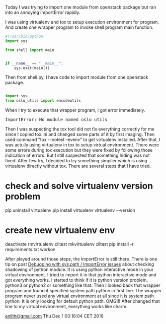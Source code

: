 Today I was trying to import one module from openstack package but ran into an annoying ImportError rapidly.

I was using virtualenv and tox to setup execution environment for program. And create one wrapper program to invoke shell program main function. 
```python
#!/usr/bin/python
import sys

from shell import main


if __name__ == "__main__":
    sys.exit(main())
```
Then from shell.py, I have code to import module from one openstack package. 

```python

import sys
from oslo_utils import encodeutils

```

When I try to execute that wrapper program, I got error immediately. 
<pre>
ImportError: No module named oslo_utils
</pre>

Then I was suspecting the tox tool did not fix everything correctly for me since I copied tox.ini and changed some parts of it by first imaging.
Then used command "tox --notest -evenv" to get virtualenv installed.  After that, I was actully using virtualenv in tox to setup virtual environment.
There were some errors during tox execution but they were fixed by following those indication of errors. But I still suspected that something hiding was not fixed.
After few try, I decided to try something simplier which is using virtualenv directly without tox. 
There are several steps that I have tried. 
# check and solve virtualenv version problem
pip uninstall virtualenv
pip install virtualenv
virtualenv --version

# create new virtualenv env
deactivate
rmvirtualenv clitest
mkvirtualenv clitest
pip install -r requirements.txt
workon


After played around those steps, the ImportError is still there.
There is one tip on post [Debugging with sys.path / ImportError issues](https://help.pythonanywhere.com/pages/DebuggingImportError/) about checking shadowing of python module.
It is using python interactive mode in your virtual environment. 
I tried to import it in that python interactive mode and got everything works. 
I started to think if it is python version problem, python3 or python2 or something like that. 
Then I looked back that wrapper program and found it specified system path python in first line. 
The wrapper program never used any virtual environment at all since it is system path python. It is only looking for default python path.
OMG!!!
After changed that line to my virtual environment, everything works like charm. 

enlith@gmail.com Thu Dec  1 00:16:04 CET 2016

